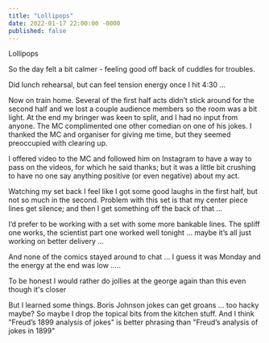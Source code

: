 ```yaml
---
title: "Lollipops"
date: 2022-01-17 22:00:00 -0000
published: false
---
```


Lollipops

So the day felt a bit calmer - feeling good off back of cuddles for troubles.

Did lunch rehearsal, but can feel tension energy once I hit 4:30 …

Now on train home. Several of the first half acts didn’t stick around for the second half and we lost a couple audience members so the room was a bit light. At the end my bringer was keen to split, and I had no input from anyone. The MC complimented one other comedian on one of his jokes. I thanked the MC and organiser for giving me time, but they seemed preoccupied with clearing up. 

I offered video to the MC and followed him on Instagram to have a way to pass on the videos, for which he said thanks; but it was a little bit crushing to have no one say anything positive (or even negative) about my act.

Watching my set back I feel like I got some good laughs in the first half, but not so much in the second.  Problem with this set is that my center piece lines get silence; and then I get something off the back of that …

I’d prefer to be working with a set with some more bankable lines.  The spliff one works, the scientist part one worked well tonight … maybe it’s all just working on better delivery …

And none of the comics stayed around to chat … I guess it was Monday and the energy at the end was low …..

To be honest I would rather do jollies at the george again than this even though it's closer

But I learned some things. Boris Johnson jokes can get groans … too hacky maybe? So maybe I drop the topical bits from the  kitchen stuff.  And I think "Freud’s 1899 analysis of jokes" is better phrasing than "Freud’s analysis of jokes in 1899"
